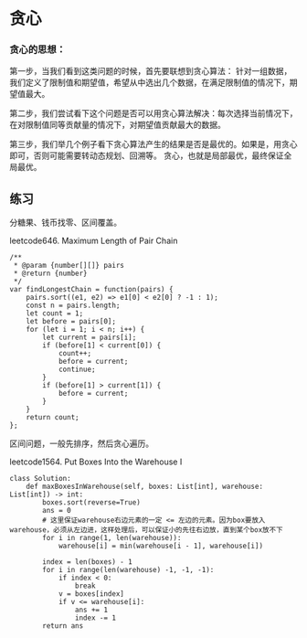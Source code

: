 # 贪心
### 贪心的思想：
第一步，当我们看到这类问题的时候，首先要联想到贪心算法：
针对一组数据，我们定义了限制值和期望值，希望从中选出几个数据，在满足限制值的情况下，期望值最大。

第二步，我们尝试看下这个问题是否可以用贪心算法解决：每次选择当前情况下，在对限制值同等贡献量的情况下，对期望值贡献最大的数据。

第三步，我们举几个例子看下贪心算法产生的结果是否是最优的。如果是，用贪心即可，否则可能需要转动态规划、回溯等。
贪心，也就是局部最优，最终保证全局最优。

## 练习
分糖果、钱币找零、区间覆盖。

leetcode646. Maximum Length of Pair Chain
```
/**
 * @param {number[][]} pairs
 * @return {number}
 */
var findLongestChain = function(pairs) {
    pairs.sort((e1, e2) => e1[0] < e2[0] ? -1 : 1);
    const n = pairs.length;
    let count = 1;
    let before = pairs[0];
    for (let i = 1; i < n; i++) {
        let current = pairs[i];
        if (before[1] < current[0]) {
            count++;
            before = current;
            continue;
        }
        if (before[1] > current[1]) {
            before = current;
        }
    }
    return count;
};
```
区间问题，一般先排序，然后贪心遍历。


leetcode1564. Put Boxes Into the Warehouse I
```
class Solution:
    def maxBoxesInWarehouse(self, boxes: List[int], warehouse: List[int]) -> int:
        boxes.sort(reverse=True)
        ans = 0
        # 这里保证warehouse右边元素的一定 <= 左边的元素。因为box要放入warehouse，必须从左边进，这样处理后，可以保证小的先往右边放，直到某个box放不下
        for i in range(1, len(warehouse)):
            warehouse[i] = min(warehouse[i - 1], warehouse[i])

        index = len(boxes) - 1
        for i in range(len(warehouse) -1, -1, -1):
            if index < 0:
                break
            v = boxes[index]
            if v <= warehouse[i]:
                ans += 1
                index -= 1
        return ans
```